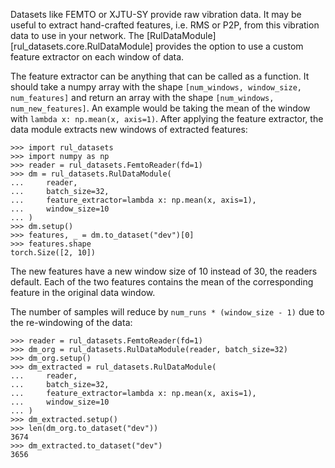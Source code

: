 Datasets like FEMTO or XJTU-SY provide raw vibration data.
It may be useful to extract hand-crafted features, i.e. RMS or P2P, from this vibration data to use in your network.
The [RulDataModule][rul_datasets.core.RulDataModule] provides the option to use a custom feature extractor on each window of data.

The feature extractor can be anything that can be called as a function.
It should take a numpy array with the shape `[num_windows, window_size, num_features]` and return an array with the shape `[num_windows, num_new_features]`.
An example would be taking the mean of the window with `lambda x: np.mean(x, axis=1)`.
After applying the feature extractor, the data module extracts new windows of extracted features:

```pycon
>>> import rul_datasets
>>> import numpy as np
>>> reader = rul_datasets.FemtoReader(fd=1)
>>> dm = rul_datasets.RulDataModule(
...     reader,
...     batch_size=32,
...     feature_extractor=lambda x: np.mean(x, axis=1),
...     window_size=10
... )
>>> dm.setup()
>>> features, _ = dm.to_dataset("dev")[0]
>>> features.shape
torch.Size([2, 10])
```

The new features have a new window size of 10 instead of 30, the readers default.
Each of the two features contains the mean of the corresponding feature in the original data window.

The number of samples will reduce by `num_runs * (window_size - 1)` due to the re-windowing of the data:

```pycon
>>> reader = rul_datasets.FemtoReader(fd=1)
>>> dm_org = rul_datasets.RulDataModule(reader, batch_size=32)
>>> dm_org.setup()
>>> dm_extracted = rul_datasets.RulDataModule(
...     reader,
...     batch_size=32,
...     feature_extractor=lambda x: np.mean(x, axis=1),
...     window_size=10
... )
>>> dm_extracted.setup()
>>> len(dm_org.to_dataset("dev"))
3674
>>> dm_extracted.to_dataset("dev")
3656
```